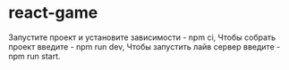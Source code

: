 # react-game

Запустите проект и установите зависимоcти - npm ci,
Чтобы собрать проект введите - npm run dev,
Чтобы запустить лайв сервер введите - npm run start.
